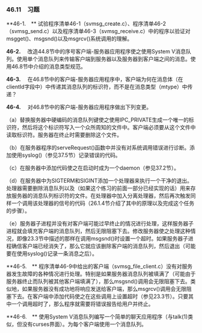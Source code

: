 ### 46.11　习题

**46-1.　** 试验程序清单46-1（svmsg_create.c）、程序清单46-2（svmsg_send.c）以及程序清单46-3（svmsg_receive.c）中的程序以验证对msgget()、msgsnd()以及msgrcv()系统调用的理解。

**46-2.** 　改造44.8节中的序号客户端-服务器应用程序使之使用System V消息队列。使用单个消息队列来传输客户端到服务器以及服务器到客户端之间的消息。使用46.8节中介绍的消息类型规范。

**46-3.** 　在46.8节中的客户端-服务器应用程序中，客户端为何在消息体（在clientId字段中）中传递其消息队列的标识符，而不是在消息类型（mtype）中传递？

**46-4.** 　对46.8节中的客户端-服务器应用程序做出下列变更。

（a）替换服务器中硬编码的消息队列键使之使用IPC_PRIVATE生成一个唯一的标识符，然后将这个标识符写入一个众所周知的文件中。客户端必须要从这个文件中读取标识符。服务器在终止时需要删除这个文件。

（b）在服务器程序的serveRequest()函数中并没有对系统调用错误进行诊断。添加使用syslog()（参见37.5节）记录错误的代码。

（c）在服务器中添加代码使之在启动时成为一个daemon（参见37.2节）。

（d）在服务器中为SIGTERM和SIGINT添加一个处理器来执行一个干净的退出。处理器需要删除消息队列以及（如果这个练习的前面一部分已经实现的话）用来存放服务器的消息队列标识符的文件。在处理器中加入分离处理器，然后再次触发同样一个调用该处理器的信号的代码（26.1.4节介绍了其中的原理以及完成这个任务的步骤）。

（e）服务器子进程并没有对客户端可能过早终止的情况进行处理，这样服务器子进程就会填充客户端的消息队列，然后无限阻塞下去。修改服务器使之处理这种情况，即像23.3节中描述的那样在调用msgsnd()时设置一个超时。如果服务器子进程确信客户端已经消失了，那么它就应该删除客户端的消息队列，然后退出（可能要在使用syslog()记录一条消息之后）。

**46-5.　** 程序清单46-9中给出的客户端（svmsg_file_client.c）没有对服务器发生故障的各种情况进行处理。特别是如果服务器消息队列被填满了（可能由于服务器终止而队列被其他客户端填满了），那么msgsnd()调用会无限阻塞下去。类似地，如果服务器没有成功地将响应发送给客户端，那么msgrcv()调用会无限阻塞下去。在客户端中添加代码使之在这些调用上设置超时（参见23.3节）。只要其中一个调用超时了，那么程序就需要将错误报告给用户并终止。

**46-6.　** 使用System V消息队列编写一个简单的聊天应用程序（与talk(1)类似，但没有curses界面）。为每个客户端使用一个消息队列。



